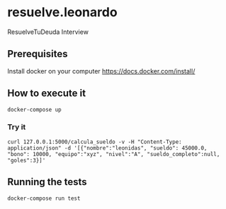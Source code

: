 # resuelve.leonardo
ResuelveTuDeuda Interview

## Prerequisites
Install docker on your computer
https://docs.docker.com/install/

## How to execute it

```
docker-compose up
```

### Try it
```
curl 127.0.0.1:5000/calcula_sueldo -v -H "Content-Type: application/json" -d '[{"nombre":"leonidas", "sueldo": 45000.0, "bono": 10000, "equipo":"xyz", "nivel":"A", "sueldo_completo":null, "goles":3}]'
```

## Running the tests

```
docker-compose run test
```
